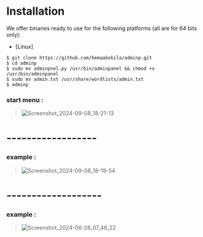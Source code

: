# Installation

We offer binaries ready to use for the following platforms (all are for 64 bits only):

* [Linux]
```
$ git clone https://github.com/hemaabokila/adminp.git
$ cd adminp
$ sudo mv adminpnel.py /usr/bin/adminpanel && chmod +x /usr/bin/adminpanel
$ sudo mv admin.txt /usr/share/wordlists/admin.txt
$ adminp
```


###  start menu : 
> ![Screenshot_2024-09-08_18-21-13](https://github.com/user-attachments/assets/8fbbc10d-98f7-4902-9ded-cb16db279541)
# ------------------

###  example :

> ![Screenshot_2024-09-08_18-19-54](https://github.com/user-attachments/assets/11d05be6-3de1-49b8-9dc7-86a11e0a0d6b)


# -------------------

###  example :

> ![Screenshot_2024-06-28_07_46_22](https://github.com/user-attachments/assets/ebcae697-de64-4338-af37-c006d7efda5a)
   

